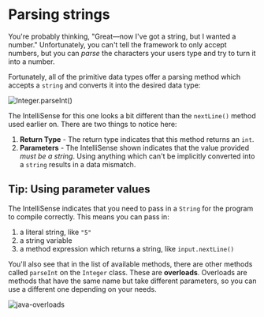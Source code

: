 # Parsing strings

You're probably thinking, "Great—now I've got a string, but I wanted a number." Unfortunately, you can't tell the framework to only accept numbers, but you can _parse_ the characters your users type and try to turn it into a number.

Fortunately, all of the primitive data types offer a parsing method which accepts a `string` and converts it into the desired data type:

![Integer.parseInt()](https://bootcamp-os-lms-prd-public.s3.us-west-2.amazonaws.com/content/32f7d7ade60cacdd79870eda816ca975.png)

The IntelliSense for this one looks a bit different than the `nextLine()` method used earlier on. There are two things to notice here:

1.  **Return Type** - The return type indicates that this method returns an `int`.
2.  **Parameters** - The IntelliSense shown indicates that the value provided _must be a string_. Using anything which can't be implicitly converted into a `string` results in a data mismatch.

## Tip: Using parameter values

The IntelliSense indicates that you need to pass in a `String` for the program to compile correctly. This means you can pass in:

1.  a literal string, like `"5"`
2.  a string variable
3.  a method expression which returns a string, like `input.nextLine()`

You'll also see that in the list of available methods, there are other methods called `parseInt` on the `Integer` class. These are **overloads**. Overloads are methods that have the same name but take different parameters, so you can use a different one depending on your needs.

![java-overloads](https://bootcamp-os-lms-prd-public.s3.us-west-2.amazonaws.com/content/c548221fdf56715fc1efda48df9a2c45.png)

